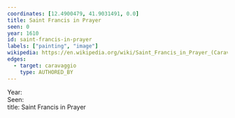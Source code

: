 ```yaml
---
coordinates: [12.4900479, 41.9031491, 0.0]
title: Saint Francis in Prayer
seen: 0
year: 1610
id: saint-francis-in-prayer
labels: ["painting", "image"]
wikipedia: https://en.wikipedia.org/wiki/Saint_Francis_in_Prayer_(Caravaggio)
edges:
  - target: caravaggio
    type: AUTHORED_BY
---
```


Year: <br>Seen: <br>title: Saint Francis in Prayer